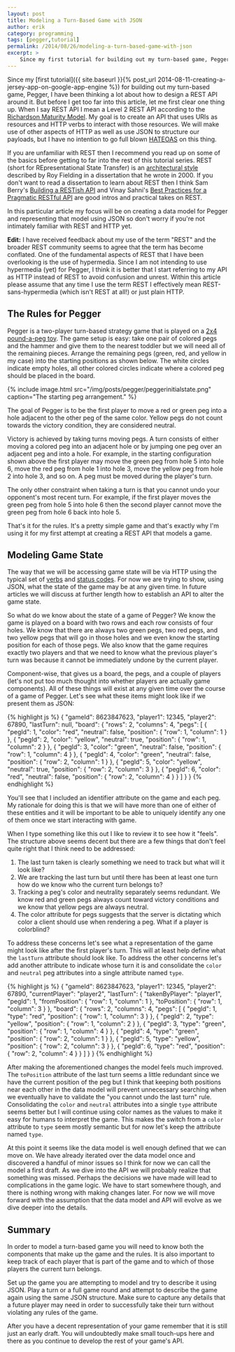 ```yaml
---
layout: post
title: Modeling a Turn-Based Game with JSON
author: erik
category: programming
tags: [pegger,tutorial]
permalink: /2014/08/26/modeling-a-turn-based-game-with-json
excerpt: >
    Since my first tutorial for building out my turn-based game, Pegger, I have been thinking a lot about how to design a REST API around it. In this particular article my focus will be on creating a data model for Pegger and representing that model using JSON so don't worry if you're not intimately familiar with REST and HTTP yet.
---
```


Since my [first tutorial]({{ site.baseurl }}{% post_url 2014-08-11-creating-a-jersey-app-on-google-app-engine %}) for building out my turn-based game, Pegger, I have been thinking a lot about how to design a REST API around it. But before I get too far into this article, let me first clear one thing up. When I say REST API I mean a Level 2 REST API according to the [Richardson Maturity Model](http://martinfowler.com/articles/richardsonMaturityModel.html#level2). My goal is to create an API that uses URIs as resources and HTTP verbs to interact with those resources. We will make use of other aspects of HTTP as well as use JSON to structure our payloads, but I have no intention to go full blown [HATEOAS](http://timelessrepo.com/haters-gonna-hateoas) on this thing.

If you are unfamiliar with REST then I recommend you read up on some of the basics before getting to far into the rest of this tutorial series. REST (short for REpresentational State Transfer) is an [architectural style](http://www.ics.uci.edu/~fielding/pubs/dissertation/rest_arch_style.htm) described by Roy Fielding in a dissertation that he wrote in 2000. If you don't want to read a dissertation to learn about REST then I think Sam Berry's [Building a RESTish API](https://docs.google.com/presentation/d/1xul-mmrOeilaFX733Dxgl6UYxB7X-bFy6JUqcEGipvM/edit#slide=id.p) and Vinay Sahni's [Best Practices for a Pragmatic RESTful API](http://www.vinaysahni.com/best-practices-for-a-pragmatic-restful-api) are good intros and practical takes on REST.

In this particular article my focus will be on creating a data model for Pegger and representing that model using JSON so don't worry if you're not intimately familiar with REST and HTTP yet.

**Edit:** I have received feedback about my use of the term "REST" and the broader REST community seems to agree that the term has become conflated. One of the fundamental aspects of REST that I have been overlooking is the use of hypermedia. Since I am not intending to use hypermedia (yet) for Pegger, I think it is better that I start referring to my API as HTTP instead of REST to avoid confusion and unrest. Within this article please assume that any time I use the term REST I effectively mean REST-sans-hypermedia (which isn't REST at all!) or just plain HTTP.

## The Rules for Pegger

Pegger is a two-player turn-based strategy game that is played on a [2x4 pound-a-peg toy](http://amzn.com/B00005LOXV). The game setup is easy: take one pair of colored pegs and the hammer and give them to the nearest toddler but we will need all of the remaining pieces. Arrange the remaining pegs (green, red, and yellow in my case) into the starting positions as shown below. The white circles indicate empty holes, all other colored circles indicate where a colored peg should be placed in the board.

{% include image.html src="/img/posts/pegger/peggerinitialstate.png" caption="The starting peg arrangement." %}

The goal of Pegger is to be the first player to move a red or green peg into a hole adjacent to the other peg of the same color. Yellow pegs do not count towards the victory condition, they are considered neutral.

Victory is achieved by taking turns moving pegs. A turn consists of either moving a colored peg into an adjacent hole or by jumping one peg over an adjacent peg and into a hole. For example, in the starting configuration shown above the first player may move the green peg from hole 5 into hole 6, move the red peg from hole 1 into hole 3, move the yellow peg from hole 2 into hole 3, and so on. A peg must be moved during the player's turn.

The only other constraint when taking a turn is that you cannot undo your opponent's most recent turn. For example, if the first player moves the green peg from hole 5 into hole 6 then the second player cannot move the green peg from hole 6 back into hole 5.

That's it for the rules. It's a pretty simple game and that's exactly why I'm using it for my first attempt at creating a REST API that models a game.

## Modeling Game State

The way that we will be accessing game state will be via HTTP using the typical set of [verbs](http://en.wikipedia.org/wiki/HTTP_Verbs#Request_methods) and [status codes](http://en.wikipedia.org/wiki/List_of_HTTP_status_codes). For now we are trying to show, using JSON, what the state of the game may be at any given time. In future articles we will discuss at further length how to establish an API to alter the game state.

So what do we know about the state of a game of Pegger? We know the game is played on a board with two rows and each row consists of four holes. We know that there are always two green pegs, two red pegs, and two yellow pegs that will go in those holes and we even know the starting position for each of those pegs. We also know that the game requires exactly two players and that we need to know what the previous player's turn was because it cannot be immediately undone by the current player.

Component-wise, that gives us a board, the pegs, and a couple of players (let's not put too much thought into whether players are actually game components). All of these things will exist at any given time over the course of a game of Pegger. Let's see what these items might look like if we present them as JSON:

{% highlight js %}
{
  "gameId": 8623847623,
  "player1": 12345,
  "player2": 67890,
  "lastTurn": null,
  "board": {
    "rows": 2,
    "columns": 4,
    "pegs": [
      {
        "pegId": 1,
        "color": "red",
        "neutral": false,
        "position": {
          "row": 1,
          "column": 1
        }
      },
      {
        "pegId": 2,
        "color": "yellow",
        "neutral": true,
        "position": {
          "row": 1,
          "column": 2
        }
      },
      {
        "pegId": 3,
        "color": "green",
        "neutral": false,
        "position": {
          "row": 1,
          "column": 4
        }
      },
      {
        "pegId": 4,
        "color": "green",
        "neutral": false,
        "position": {
          "row": 2,
          "column": 1
        }
      },
      {
        "pegId": 5,
        "color": "yellow",
        "neutral": true,
        "position": {
          "row": 2,
          "column": 3
        }
      },
      {
        "pegId": 6,
        "color": "red",
        "neutral": false,
        "position": {
          "row": 2,
          "column": 4
        }
      }
    ]
  }
}
{% endhighlight %}

You'll see that I included an identifier attribute on the game and each peg. My rationale for doing this is that we will have more than one of either of these entities and it will be important to be able to uniquely identify any one of them once we start interacting with game.

When I type something like this out I like to review it to see how it "feels". The structure above seems decent but there are a few things that don't feel quite right that I think need to be addressed:

1. The last turn taken is clearly something we need to track but what will it look like?
2. We are tracking the last turn but until there has been at least one turn how do we know who the current turn belongs to?
3. Tracking a peg's color and neutrality separately seems redundant. We know red and green pegs always count toward victory conditions and we know that yellow pegs are always neutral.
4. The color attribute for pegs suggests that the server is dictating which color a client should use when rendering a peg. What if a player is colorblind?

To address these concerns let's see what a representation of the game might look like after the first player's turn. This will at least help define what the `lastTurn` attribute should look like. To address the other concerns let's add another attribute to indicate whose turn it is and consolidate the `color` and `neutral` peg attributes into a single attribute named `type`.

{% highlight js %}
{
  "gameId": 8623847623,
  "player1": 12345,
  "player2": 67890,
  "currentPlayer": "player2",
  "lastTurn": {
    "takenByPlayer": "player1",
    "pegId": 1,
    "fromPosition": {
      "row": 1,
      "column": 1
    },
    "toPosition": {
      "row": 1,
      "column": 3
    }
  },
  "board": {
    "rows": 2,
    "columns": 4,
    "pegs": [
      {
        "pegId": 1,
        "type": "red",
        "position": {
          "row": 1,
          "column": 3
        }
      },
      {
        "pegId": 2,
        "type": "yellow",
        "position": {
          "row": 1,
          "column": 2
        }
      },
      {
        "pegId": 3,
        "type": "green",
        "position": {
          "row": 1,
          "column": 4
        }
      },
      {
        "pegId": 4,
        "type": "green",
        "position": {
          "row": 2,
          "column": 1
        }
      },
      {
        "pegId": 5,
        "type": "yellow",
        "position": {
          "row": 2,
          "column": 3
        }
      },
      {
        "pegId": 6,
        "type": "red",
        "position": {
          "row": 2,
          "column": 4
        }
      }
    ]
  }
}
{% endhighlight %}

After making the aforementioned changes the model feels much improved. The `toPosition` attribute of the last turn seems a little redundant since we have the current position of the peg but I think that keeping both positions near each other in the data model will prevent unnecessary searching when we eventually have to validate the "you cannot undo the last turn" rule. Consolidating the `color` and `neutral` attributes into a single `type` attribute seems better but I will continue using color names as the values to make it easy for humans to interpret the game. This makes the switch from a `color` attribute to `type` seem mostly semantic but for now let's keep the attribute named `type`.

At this point it seems like the data model is well enough defined that we can move on. We have already iterated over the data model once and discovered a handful of minor issues so I think for now we can call the model a first draft. As we dive into the API we will probably realize that something was missed. Perhaps the decisions we have made will lead to complications in the game logic. We have to start somewhere though, and there is nothing wrong with making changes later. For now we will move forward with the assumption that the data model and API will evolve as we dive deeper into the details.

## Summary

In order to model a turn-based game you will need to know both the components that make up the game and the rules. It is also important to keep track of each player that is part of the game and to which of those players the current turn belongs.

Set up the game you are attempting to model and try to describe it using JSON. Play a turn or a full game round and attempt to describe the game again using the same JSON structure. Make sure to capture any details that a future player may need in order to successfully take their turn without violating any rules of the game.

After you have a decent representation of your game remember that it is still just an early draft. You will undoubtedly make small touch-ups here and there as you continue to develop the rest of your game's API.
